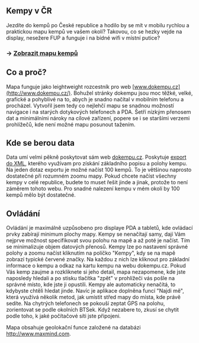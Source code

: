 ## Kempy v ČR
Jezdíte do kempů po České republice a hodilo by se mít v mobilu rychlou a praktickou mapu kempů ve vašem okolí?
Takovou, co se hezky vejde na display, nesežere FUP a funguje i na bídné wifi v místní putice?

### → [Zobrazit mapu kempů](http://kempy.tomas-dvorak.cz/)

## Co a proč?

Mapa funguje jako leightweight rozcestník pro web [www.dokempu.cz](http://www.dokempu.cz/).
Bohužel stránky dokempu jsou moc těžké, velké, grafické a pohyblivé na to, abych je snadno načítal v mobilním telefonu a procházel.
Vytvořil jsem tedy co nejlehčí mapu se snadnou možností navigace i na starých dotykových telefonech a PDA.
Šetří nízkým přenosem dat a minimálními nároky na cílové zařízení, popere se i se staršími verzemi prohlížečů, kde není možné mapu posunout tažením.

## Kde se berou data

Data umí velmi pěkně poskytovat sám web [dokempu.cz](http://www.dokempu.cz/).
Poskytuje [export do XML](http://www.dokempu.cz/export/), kterého využívam pro získání základního popisu a polohy kempu.
Na jeden dotaz exportu je možné načíst 100 kempů. To je většinou naprosto dostatečné při rozumném zoomu mapy.
Pokud chcete načíst všechny kempy v celé republice, budete to muset řešit jinde a jinak, protože to není záměrem tohoto webu.
Pro snadné nalezení kempu v mém okolí by 100 kempů mělo být dostatečné.

## Ovládání

Ovládání je maximálně uzpůsobeno pro displaye PDA a tabletů, kde ovládací prvky zabírají minimum plochy mapy.
Kempy se nenačítají samy, dají Vám nejprve možnost specifikovat svou polohu na mapě a až poté je načíst.
Tím se minimalizuje objem datových přenosů. Kempy lze po nastavení správné polohy a zoomu načíst kliknutím
na políčko "Kempy", kdy se na mapě zobrazí typické červené značky. Na každou z nich lze kliknout pro základní
informace o kempu a odkaz na kartu kempu na webu dokempu.cz. Pokud Vás kemp zaujme a rozkliknete si jeho detail,
mapa nezapomene, kde jste naposledy hledali a po stisku tlačítka "zpět" v prohlížeči vás pošle na správné místo, kde jste ji opustili.
Kempy ale automaticky nenačítá, to kdybyste chtěli hledat jinde.
Navíc je aplikace doplněna funcí "Najdi mě", která využívá několik metod, jak umístit střed mapy do místa, kde právě sedíte.
Na chytrých telefonech se pokouší zeptat GPS na polohu, zorientovat se podle okolních BTSek.
Když nezabere to, zkusí se chytit podle toho, k jaké počítačové síti jste připojeni.

 Mapa obsahuje geolokační funce založené na databázi <a href="http://www.maxmind.com">http://www.maxmind.com</a>.